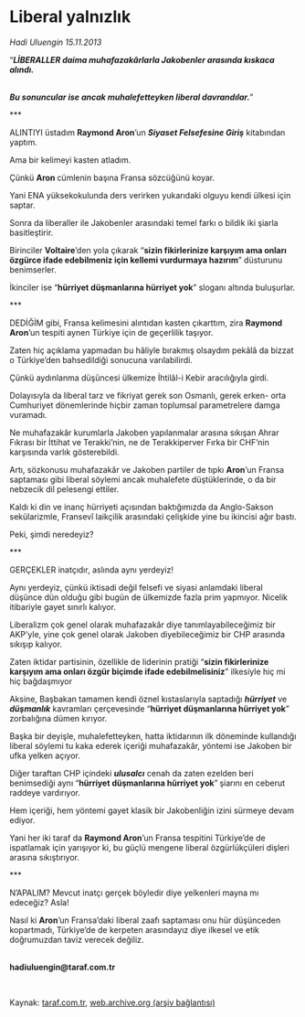 # Liberal yalnızlık

*Hadi Uluengin 15.11.2013*

<div class="yazi"><p>“<b><i>LİBERALLER daima muhafazakârlarla Jakobenler arasında kıskaca alındı.</i></b></p>
<p><b><i><br/>Bu sonuncular ise ancak muhalefetteyken liberal davrandılar.</i></b>”</p>
<p>***</p>
<p>ALINTIYI üstadım <b>Raymond Aron</b>’un <b><i>Siyaset Felsefesine Giriş</i></b> kitabından yaptım.</p>
<p>Ama bir kelimeyi kasten atladım.</p>
<p>Çünkü <b>Aron </b>cümlenin başına Fransa sözcüğünü koyar.</p>
<p>Yani ENA yüksekokulunda ders verirken yukarıdaki olguyu kendi ülkesi için saptar.</p>
<p>Sonra da liberaller ile Jakobenler arasındaki temel farkı o bildik iki şiarla basitleştirir.</p>
<p>Birinciler <b>Voltaire</b>’den yola çıkarak “<b>sizin fikirlerinize karşıyım ama onları özgürce ifade edebilmeniz için kellemi vurdurmaya hazırım</b>” düsturunu benimserler.</p>
<p>İkinciler ise “<b>hürriyet düşmanlarına hürriyet yok</b>” sloganı altında buluşurlar.</p>
<p>***</p>
<p>DEDİĞİM gibi, Fransa kelimesini alıntıdan kasten çıkarttım, zira <b>Raymond Aron</b>’un tespiti aynen Türkiye için de geçerlilik taşıyor. </p>
<p>Zaten hiç açıklama yapmadan bu hâliyle bırakmış olsaydım pekâlâ da bizzat o Türkiye’den bahsedildiği sonucuna varılabilirdi. </p>
<p>Çünkü aydınlanma düşüncesi ülkemize İhtilâl-i Kebir aracılığıyla girdi.</p>
<p>Dolayısıyla da liberal tarz ve fikriyat gerek son Osmanlı, gerek erken- orta Cumhuriyet dönemlerinde hiçbir zaman toplumsal parametrelere damga vuramadı.</p>
<p>Ne muhafazakâr kurumlarla Jakoben yapılanmalar arasına sıkışan Ahrar Fıkrası bir İttihat ve Terakki’nin, ne de Terakkiperver Fırka bir CHF’nin karşısında varlık gösterebildi.</p>
<p>Artı, sözkonusu muhafazakâr ve Jakoben partiler de tıpkı <b>Aron</b>’un Fransa saptaması gibi liberal söylemi ancak muhalefete düştüklerinde, o da bir nebzecik dil pelesengi ettiler.</p>
<p>Kaldı ki din ve inanç hürriyeti açısından baktığımızda da Anglo-Sakson sekülarizmle, Fransevî laikçilik arasındaki çelişkide yine bu ikincisi ağır bastı.</p>
<p>Peki, şimdi neredeyiz?</p>
<p>***</p>
<p>GERÇEKLER inatçıdır, aslında aynı yerdeyiz!</p>
<p>Aynı yerdeyiz, çünkü iktisadi değil felsefi ve siyasi anlamdaki liberal düşünce dün olduğu gibi bugün de ülkemizde fazla prim yapmıyor. Nicelik itibariyle gayet sınırlı kalıyor.</p>
<p>Liberalizm çok genel olarak muhafazakâr diye tanımlayabileceğimiz bir AKP’yle, yine çok genel olarak Jakoben diyebileceğimiz bir CHP arasında sıkışıp kalıyor.</p>
<p>Zaten iktidar partisinin, özellikle de liderinin pratiği “<b>sizin fikirlerinize karşıyım ama onları özgür biçimde ifade edebilmelisiniz</b>” ilkesiyle hiç mi hiç bağdaşmıyor</p>
<p>Aksine, Başbakan tamamen kendi öznel kıstaslarıyla saptadığı <b><i>hürriyet</i></b> ve <b><i>düşmanlık</i></b> kavramları çerçevesinde “<b>hürriyet düşmanlarına hürriyet yok</b>”<b> </b>zorbalığına dümen kırıyor.</p>
<p>Başka bir deyişle, muhalefetteyken, hatta iktidarının ilk döneminde kullandığı liberal söylemi tu kaka ederek içeriği muhafazakâr, yöntemi ise Jakoben bir ufka yelken açıyor.</p>
<p>Diğer taraftan CHP içindeki <b><i>ulusalcı</i></b> cenah da zaten ezelden beri benimsediği aynı “<b>hürriyet düşmanlarına hürriyet yok</b>”<b> </b>şiarını en ceberut raddeye vardırıyor.</p>
<p>Hem içeriği, hem yöntemi gayet klasik bir Jakobenliğin izini sürmeye devam ediyor.</p>
<p>Yani her iki taraf da <b>Raymond Aron</b>’un Fransa tespitini Türkiye’de de ispatlamak için yarışıyor ki, bu güçlü mengene liberal özgürlükçüleri dişleri arasına sıkıştırıyor.</p>
<p>***</p>
<p>N’APALIM? Mevcut inatçı gerçek böyledir diye yelkenleri mayna mı edeceğiz? Asla!</p>
<p>Nasıl ki <b>Aron</b>’un Fransa’daki liberal zaafı saptaması onu hür düşünceden kopartmadı, Türkiye’de de kerpeten arasındayız diye ilkesel ve etik doğrumuzdan taviz verecek değiliz. </p><b>
<p><br/>hadiuluengin@taraf.com.tr</p>
<p></p></b> 
</div>

Kaynak: [taraf.com.tr](http://www.taraf.com.tr:80/hadi-uluengin/makale-liberal-yalnizlik.htm), [web.archive.org (arşiv bağlantısı)](http://web.archive.org/web/20131116151254/http://www.taraf.com.tr:80/hadi-uluengin/makale-liberal-yalnizlik.htm)
